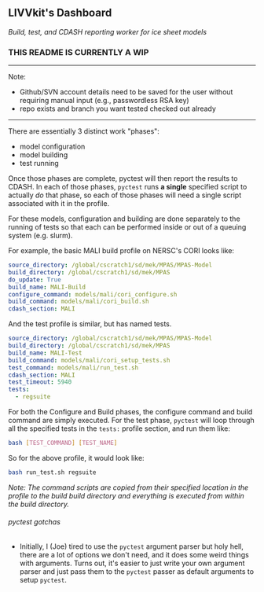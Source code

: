 ## LIVVkit's Dashboard
*Build, test, and CDASH reporting worker for ice sheet models*

### THIS README IS CURRENTLY A WIP

---

Note:
* Github/SVN account details need to be saved for the user without requiring manual input (e.g., passwordless RSA key)
* repo exists and branch you want tested checked out already

----

There are essentially 3 distinct work "phases":

  - model configuration
  - model building
  - test running

Once those phases are complete, pyctest will
then report the results to CDASH. In each of those phases, `pyctest` runs **a single**
specified script to actually *do* that phase, so each of those phases will need a
single script associated with it in the profile.

For these models, configuration and building are done separately to the running of tests so that each can be
performed inside or out of a queuing system (e.g. slurm).

For example, the basic MALI build profile on NERSC's CORI looks like:

```yaml
source_directory: /global/cscratch1/sd/mek/MPAS/MPAS-Model
build_directory: /global/cscratch1/sd/mek/MPAS
do_update: True
build_name: MALI-Build
configure_command: models/mali/cori_configure.sh
build_command: models/mali/cori_build.sh
cdash_section: MALI
```

And the test profile is similar, but has named tests.

```yaml
source_directory: /global/cscratch1/sd/mek/MPAS/MPAS-Model
build_directory: /global/cscratch1/sd/mek/MPAS
build_name: MALI-Test
build_command: models/mali/cori_setup_tests.sh
test_command: models/mali/run_test.sh
cdash_section: MALI
test_timeout: 5940
tests:
  - regsuite
```

For both the Configure and Build phases, the configure command and build command
are simply executed. For the test phase, `pyctest` will loop through all the
specified tests in the `tests:` profile section, and run them like:

```bash
bash [TEST_COMMAND] [TEST_NAME]
```

So for the above profile, it would look like:

```bash
bash run_test.sh regsuite
```

*Note: The command scripts are copied from their specified location in the profile to the
build build directory and everything is executed from within the build directory.*


###### pyctest gotchas
* Initially, I (Joe) tired to use the `pyctest` argument parser but holy hell, there are a lot of
options we don't need, and it does some weird things with arguments. Turns out, it's
easier to just write your own argument parser and just pass them to the `pyctest`
passer as default arguments to setup `pyctest`.
